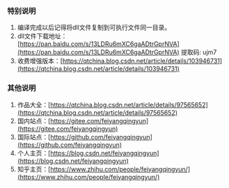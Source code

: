 ﻿### 特别说明
1. 编译完成以后记得将dll文件复制到可执行文件同一目录。
2. dll文件下载地址：[https://pan.baidu.com/s/13LDRu6mXC6gaADtrGprNVA](https://pan.baidu.com/s/13LDRu6mXC6gaADtrGprNVA) 提取码: ujm7
3. 收费增强版本：[https://qtchina.blog.csdn.net/article/details/103946731](https://qtchina.blog.csdn.net/article/details/103946731)

### 其他说明
1. 作品大全：[https://qtchina.blog.csdn.net/article/details/97565652](https://qtchina.blog.csdn.net/article/details/97565652)
2. 国内站点：[https://gitee.com/feiyangqingyun](https://gitee.com/feiyangqingyun)
3. 国际站点：[https://github.com/feiyangqingyun](https://github.com/feiyangqingyun)
4. 个人主页：[https://blog.csdn.net/feiyangqingyun](https://blog.csdn.net/feiyangqingyun)
5. 知乎主页：[https://www.zhihu.com/people/feiyangqingyun/](https://www.zhihu.com/people/feiyangqingyun/)